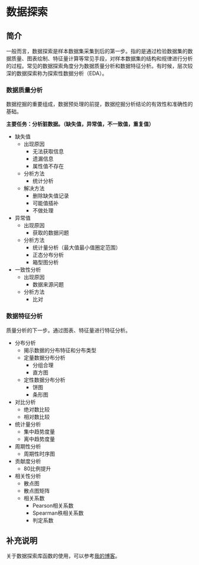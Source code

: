 # 数据探索

## 简介
一般而言，数据探索是样本数据集采集到后的第一步。指的是通过检验数据集的数据质量、图表绘制、特征量计算等常见手段，对样本数据集的结构和规律进行分析的过程。常见的数据探索角度分为数据质量分析和数据特征分析。有时候，层次较深的数据探索称为探索性数据分析（EDA）。

### 数据质量分析
数据挖掘的重要组成，数据预处理的前提，数据挖掘分析结论的有效性和准确性的基础。

**主要任务：分析脏数据。（缺失值，异常值，不一致值，重复值）**
- 缺失值
    - 出现原因
        - 无法获取信息
        - 遗漏信息
        - 属性值不存在
    - 分析方法
        - 统计分析
    - 解决方法
        - 删除缺失值记录
        - 可能值插补
        - 不做处理    
- 异常值
    - 出现原因
        - 获取的数据问题
    - 分析方法
        - 统计量分析（最大值最小值圈定范围）
        - 正态分布分析
        - 箱型图分析
- 一致性分析
    - 出现原因
        - 数据来源问题
    - 分析方法
        - 比对
### 数据特征分析
质量分析的下一步。通过图表、特征量进行特征分析。
- 分布分析
    - 揭示数据的分布特征和分布类型
    - 定量数据分布分析
        - 分组合理
        - 直方图
    - 定性数据分布分析
        - 饼图
        - 条形图    
- 对比分析
    - 绝对数比较
    - 相对数比较
- 统计量分析
    - 集中趋势度量
    - 离中趋势度量
- 周期性分析
    - 周期性时序图
- 贡献度分析
    - 80比例提升
- 相关性分析
    - 散点图
    - 散点图矩阵
    - 相关系数
        - Pearson相关系数
        - Spearman秩相关系数
        - 判定系数

## 补充说明 
关于数据探索库函数的使用，可以参考[我的博客](https://blog.csdn.net/zhouchen1998/article/details/84384811)。
            
